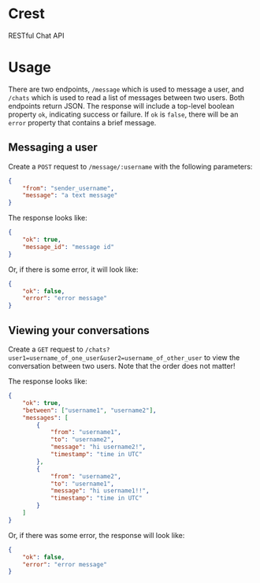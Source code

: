 # Crest
RESTful Chat API

# Usage
There are two endpoints, `/message` which is used to message a user, and `/chats` which is used to read a list of messages between two users. Both endpoints return JSON. The response will include a top-level boolean property `ok`, indicating success or failure. If `ok` is `false`, there will be an `error` property that contains a brief message.

## Messaging a user
Create a `POST` request to `/message/:username` with the following parameters:

```json
{
	"from": "sender_username",
	"message": "a text message"
}
```

The response looks like:

```json
{
	"ok": true,
	"message_id": "message id"
}
```

Or, if there is some error, it will look like:

```json
{
	"ok": false,
	"error": "error message"
}
```


## Viewing your conversations
Create a `GET` request to `/chats?user1=username_of_one_user&user2=username_of_other_user` to view the conversation between two users. Note that the order does not matter!

The response looks like:

```json
{
	"ok": true,
	"between": ["username1", "username2"],
	"messages": [
		{
			"from": "username1", 
			"to": "username2", 
			"message": "hi username2!",
			"timestamp": "time in UTC"
		},
		{
			"from": "username2",
			"to": "username1",
			"message": "hi username1!!",
			"timestamp": "time in UTC"
		}
	]
}
```

Or, if there was some error, the response will look like:

```json
{
	"ok": false,
	"error": "error message"
}
```
